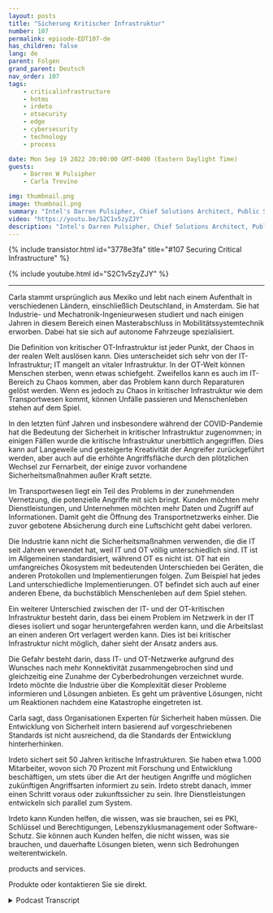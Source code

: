 ```yaml
---
layout: posts
title: "Sicherung Kritischer Infrastruktur"
number: 107
permalink: episode-EDT107-de
has_children: false
lang: de
parent: Folgen
grand_parent: Deutsch
nav_order: 107
tags:
    - criticalinfrastructure
    - hotms
    - irdeto
    - otsecurity
    - edge
    - cybersecurity
    - technology
    - process

date: Mon Sep 19 2022 20:00:00 GMT-0400 (Eastern Daylight Time)
guests:
    - Darren W Pulsipher
    - Carla Trevino

img: thumbnail.png
image: thumbnail.png
summary: "Intel's Darren Pulsipher, Chief Solutions Architect, Public Sector, und Carla Trevino, Solutions Architect, Irdeto, sprechen über die Bedeutung von Sicherheit in kritischer Infrastruktur."
video: "https://youtu.be/S2C1v5zyZJY"
description: "Intel's Darren Pulsipher, Chief Solutions Architect, Public Sector, und Carla Trevino, Solutions Architect, Irdeto, sprechen über die Bedeutung von Sicherheit in kritischer Infrastruktur."
---
```


<div>
{% include transistor.html id="3778e3fa" title="#107 Securing Critical Infrastructure" %}

{% include youtube.html id="S2C1v5zyZJY" %}
</div>

---

Carla stammt ursprünglich aus Mexiko und lebt nach einem Aufenthalt in verschiedenen Ländern, einschließlich Deutschland, in Amsterdam. Sie hat Industrie- und Mechatronik-Ingenieurwesen studiert und nach einigen Jahren in diesem Bereich einen Masterabschluss in Mobilitätssystemtechnik erworben. Dabei hat sie sich auf autonome Fahrzeuge spezialisiert.

Die Definition von kritischer OT-Infrastruktur ist jeder Punkt, der Chaos in der realen Welt auslösen kann. Dies unterscheidet sich sehr von der IT-Infrastruktur; IT mangelt an vitaler Infrastruktur. In der OT-Welt können Menschen sterben, wenn etwas schiefgeht. Zweifellos kann es auch im IT-Bereich zu Chaos kommen, aber das Problem kann durch Reparaturen gelöst werden. Wenn es jedoch zu Chaos in kritischer Infrastruktur wie dem Transportwesen kommt, können Unfälle passieren und Menschenleben stehen auf dem Spiel.

In den letzten fünf Jahren und insbesondere während der COVID-Pandemie hat die Bedeutung der Sicherheit in kritischer Infrastruktur zugenommen; in einigen Fällen wurde die kritische Infrastruktur unerbittlich angegriffen. Dies kann auf Langeweile und gesteigerte Kreativität der Angreifer zurückgeführt werden, aber auch auf die erhöhte Angriffsfläche durch den plötzlichen Wechsel zur Fernarbeit, der einige zuvor vorhandene Sicherheitsmaßnahmen außer Kraft setzte.

Im Transportwesen liegt ein Teil des Problems in der zunehmenden Vernetzung, die potenzielle Angriffe mit sich bringt. Kunden möchten mehr Dienstleistungen, und Unternehmen möchten mehr Daten und Zugriff auf Informationen. Damit geht die Öffnung des Transportnetzwerks einher. Die zuvor gebotene Absicherung durch eine Luftschicht geht dabei verloren.

Die Industrie kann nicht die Sicherheitsmaßnahmen verwenden, die die IT seit Jahren verwendet hat, weil IT und OT völlig unterschiedlich sind. IT ist im Allgemeinen standardisiert, während OT es nicht ist. OT hat ein umfangreiches Ökosystem mit bedeutenden Unterschieden bei Geräten, die anderen Protokollen und Implementierungen folgen. Zum Beispiel hat jedes Land unterschiedliche Implementierungen. OT befindet sich auch auf einer anderen Ebene, da buchstäblich Menschenleben auf dem Spiel stehen.

Ein weiterer Unterschied zwischen der IT- und der OT-kritischen Infrastruktur besteht darin, dass bei einem Problem im Netzwerk in der IT dieses isoliert und sogar heruntergefahren werden kann, und die Arbeitslast an einen anderen Ort verlagert werden kann. Dies ist bei kritischer Infrastruktur nicht möglich, daher sieht der Ansatz anders aus.

Die Gefahr besteht darin, dass IT- und OT-Netzwerke aufgrund des Wunsches nach mehr Konnektivität zusammengebrochen sind und gleichzeitig eine Zunahme der Cyberbedrohungen verzeichnet wurde. Irdeto möchte die Industrie über die Komplexität dieser Probleme informieren und Lösungen anbieten. Es geht um präventive Lösungen, nicht um Reaktionen nachdem eine Katastrophe eingetreten ist.

Carla sagt, dass Organisationen Experten für Sicherheit haben müssen. Die Entwicklung von Sicherheit intern basierend auf vorgeschriebenen Standards ist nicht ausreichend, da die Standards der Entwicklung hinterherhinken.

Irdeto sichert seit 50 Jahren kritische Infrastrukturen. Sie haben etwa 1.000 Mitarbeiter, wovon sich 70 Prozent mit Forschung und Entwicklung beschäftigen, um stets über die Art der heutigen Angriffe und möglichen zukünftigen Angriffsarten informiert zu sein. Irdeto strebt danach, immer einen Schritt voraus oder zukunftssicher zu sein. Ihre Dienstleistungen entwickeln sich parallel zum System.

Irdeto kann Kunden helfen, die wissen, was sie brauchen, sei es PKI, Schlüssel und Berechtigungen, Lebenszyklusmanagement oder Software-Schutz. Sie können auch Kunden helfen, die nicht wissen, was sie brauchen, und dauerhafte Lösungen bieten, wenn sich Bedrohungen weiterentwickeln.

products and services.

Produkte oder kontaktieren Sie sie direkt.



<details>
<summary> Podcast Transcript </summary>

<p></p>

</details>
